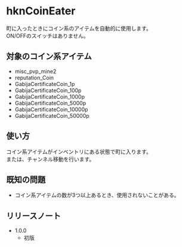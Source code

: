 # hknCoinEater

町に入ったときにコイン系のアイテムを自動的に使用します。<br>
ON/OFFのスイッチはありません。

## 対象のコイン系アイテム

- misc_pvp_mine2
- reputation_Coin
- GabijaCertificateCoin_1p
- GabijaCertificateCoin_100p
- GabijaCertificateCoin_1000p
- GabijaCertificateCoin_5000p
- GabijaCertificateCoin_10000p
- GabijaCertificateCoin_50000p

## 使い方

コイン系アイテムがインベントリにある状態で町に入ります。<br>
または、チャンネル移動を行います。

## 既知の問題

- コイン系アイテムの数が3つ以上あるとき、使用されないことがある。

## リリースノート

- 1.0.0
    - 初版
